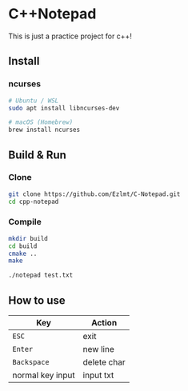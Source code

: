 # C++Notepad
This is just a practice project for c++!

## Install

### ncurses

```bash
# Ubuntu / WSL
sudo apt install libncurses-dev

# macOS (Homebrew)
brew install ncurses
```

## Build & Run

### Clone

```bash
git clone https://github.com/Ezlmt/C-Notepad.git
cd cpp-notepad
```

### Compile

```bash
mkdir build
cd build
cmake ..
make
```

```bash
./notepad test.txt
```

## How to use

|Key|Action|
|---|---|
|`ESC`|exit|
|`Enter`|new line|
|`Backspace`|delete char|
|normal key input|input txt|
